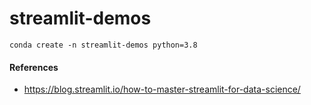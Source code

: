 # streamlit-demos

`conda create -n streamlit-demos python=3.8`

#### References
- https://blog.streamlit.io/how-to-master-streamlit-for-data-science/
